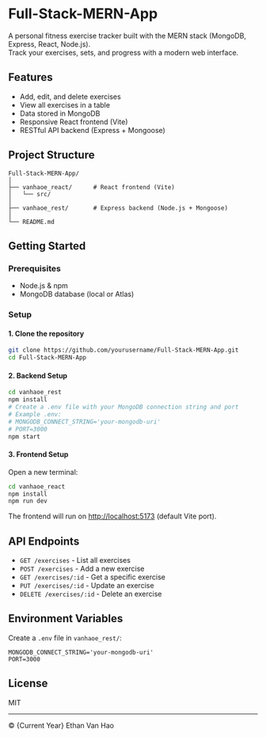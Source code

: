 # Full-Stack-MERN-App

A personal fitness exercise tracker built with the MERN stack (MongoDB, Express, React, Node.js).  
Track your exercises, sets, and progress with a modern web interface.

## Features

- Add, edit, and delete exercises
- View all exercises in a table
- Data stored in MongoDB
- Responsive React frontend (Vite)
- RESTful API backend (Express + Mongoose)

## Project Structure

```
Full-Stack-MERN-App/
│
├── vanhaoe_react/      # React frontend (Vite)
│   └── src/
│
├── vanhaoe_rest/       # Express backend (Node.js + Mongoose)
│
└── README.md
```

## Getting Started

### Prerequisites

- Node.js & npm
- MongoDB database (local or Atlas)

### Setup

#### 1. Clone the repository

```sh
git clone https://github.com/yourusername/Full-Stack-MERN-App.git
cd Full-Stack-MERN-App
```

#### 2. Backend Setup

```sh
cd vanhaoe_rest
npm install
# Create a .env file with your MongoDB connection string and port
# Example .env:
# MONGODB_CONNECT_STRING='your-mongodb-uri'
# PORT=3000
npm start
```

#### 3. Frontend Setup

Open a new terminal:

```sh
cd vanhaoe_react
npm install
npm run dev
```

The frontend will run on [http://localhost:5173](http://localhost:5173) (default Vite port).

## API Endpoints

- `GET /exercises` - List all exercises
- `POST /exercises` - Add a new exercise
- `GET /exercises/:id` - Get a specific exercise
- `PUT /exercises/:id` - Update an exercise
- `DELETE /exercises/:id` - Delete an exercise

## Environment Variables

Create a `.env` file in `vanhaoe_rest/`:

```
MONGODB_CONNECT_STRING='your-mongodb-uri'
PORT=3000
```

## License

MIT

---

© {Current Year} Ethan Van Hao

